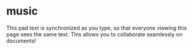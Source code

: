 # music

This pad text is synchronized as you type, so that everyone viewing this page sees the same text.  This allows you to collaborate seamlessly on documents!
